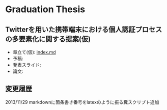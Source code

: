 # Graduation Thesis #
## Twitterを用いた携帯端末における個人認証プロセスの多要素化に関する提案(仮) ##
* 章立て(仮): [index.md](https://github.com/storz/graduation-thesis/blob/master/index.md)
* 予稿: 
* 発表スライド: 
* 論文: 

## 変更履歴
2013/11/29 markdownに箇条書き番号をlatexのように振る糞スクリプト追加
